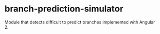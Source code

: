# branch-prediction-simulator
Module that detects difficult to predict branches implemented with Angular 2.
